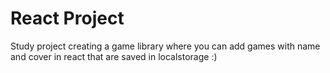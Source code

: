 # React Project

Study project creating a game library where you can add games with name and cover in react that are saved in localstorage :)
